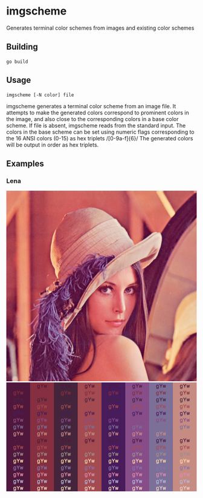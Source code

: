 imgscheme
=========

Generates terminal color schemes from images and existing color schemes

Building
--------

    go build

Usage
-----

    imgscheme [-N color] file

imgscheme generates a terminal color scheme from an image file. It attempts to
make the generated colors correspond to prominent colors in the image, and also
close to the corresponding colors in a base color scheme. If file is absent,
imgscheme reads from the standard input. The colors in the base scheme can be
set using numeric flags corresponding to the 16 ANSI colors (0-15) as hex
triplets /[0-9a-f]{6}/ The generated colors will be output in order as hex
triplets.

Examples
--------

### Lena

<img src="examples/lena.png" width="512px" />
<img src="examples/lena-imgscheme.png" width="512px" />

